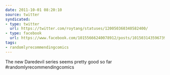 ```yaml
---
date: 2011-10-01 08:20:10
source: twitter
syndicated:
- type: twitter
  url: https://twitter.com/roytang/statuses/120050360340582400/
- type: facebook
  url: https://www.facebook.com/10155666240078912/posts/10150314359673912
tags:
- randomlyrecommendingcomics
---
```


The new Daredevil series seems pretty good so far #randomlyrecommendingcomics